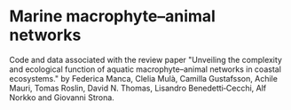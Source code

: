 # Marine macrophyte–animal networks

Code and data associated with the review paper "Unveiling the complexity and ecological function of aquatic macrophyte–animal networks in coastal ecosystems." by Federica Manca, Clelia Mulà, Camilla Gustafsson, Achile Mauri, Tomas Roslin, David N. Thomas, Lisandro Benedetti‐Cecchi, Alf Norkko and Giovanni Strona.
